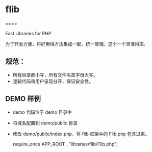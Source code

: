 # flib
====

Fast Libraries for PHP

为了开发方便，将好用得方法集成一起，统一管理。这个一个灵活得库。


## 规范：

 * 所有目录都小写，所有文件名首字母大写。
 * 逻辑代码和用户呈现分开，保证安全性。

## DEMO 样例
 * demo 代码位于 demo 目录中
 * 将域名配置到 demo/public 目录
 * 修改 demo/public/index.php，将 flib 框架中的 Flib.php 包含过来。

    require_once APP_ROOT . "libraries/flib/Flib.php";
